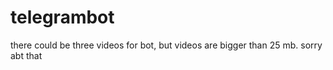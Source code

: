 # telegrambot
there could be three videos for bot, but videos are bigger than 25 mb. sorry abt that
